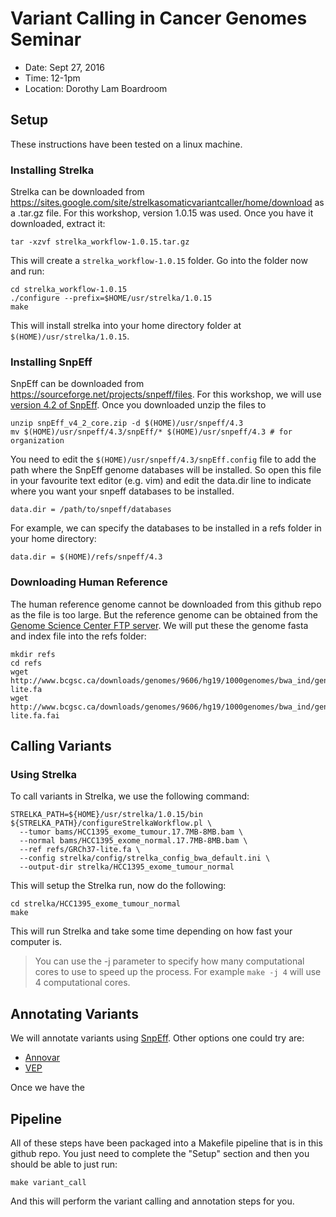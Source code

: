 # Variant Calling in Cancer Genomes Seminar

* Date: Sept 27, 2016
* Time: 12-1pm
* Location: Dorothy Lam Boardroom

## Setup

These instructions have been tested on a linux machine. 

### Installing Strelka

Strelka can be downloaded from https://sites.google.com/site/strelkasomaticvariantcaller/home/download as a .tar.gz file. For this workshop, version 1.0.15 was used. Once you have it downloaded, extract it:

```
tar -xzvf strelka_workflow-1.0.15.tar.gz
```

This will create a `strelka_workflow-1.0.15` folder. Go into the folder now and run:

```
cd strelka_workflow-1.0.15
./configure --prefix=$HOME/usr/strelka/1.0.15
make
```

This will install strelka into your home directory folder at `$(HOME)/usr/strelka/1.0.15`. 

### Installing SnpEff

SnpEff can be downloaded from https://sourceforge.net/projects/snpeff/files. For this workshop, we will use [version 4.2 of SnpEff](https://sourceforge.net/projects/snpeff/files/snpEff_v4_2_core.zip/download). Once you downloaded unzip the files to

```
unzip snpEff_v4_2_core.zip -d $(HOME)/usr/snpeff/4.3
mv $(HOME)/usr/snpeff/4.3/snpEff/* $(HOME)/usr/snpeff/4.3 # for organization
```

You need to edit the `$(HOME)/usr/snpeff/4.3/snpEff.config` file to add the path where the SnpEff genome databases will be installed. So open this file in your favourite text editor (e.g. vim) and edit the data.dir line to indicate where you want your snpeff databases to be installed.

```
data.dir = /path/to/snpeff/databases
```

For example, we can specify the databases to be installed in a refs folder in your home directory:

```
data.dir = $(HOME)/refs/snpeff/4.3
```

### Downloading Human Reference

The human reference genome cannot be downloaded from this github repo as the file is too large. But the reference genome can be obtained from the [Genome Science Center FTP server](http://www.bcgsc.ca/downloads/genomes/9606/hg19/1000genomes/bwa_ind/genome/). We will put these the genome fasta and index file into the refs folder:

```
mkdir refs
cd refs
wget http://www.bcgsc.ca/downloads/genomes/9606/hg19/1000genomes/bwa_ind/genome/GRCh37-lite.fa
wget http://www.bcgsc.ca/downloads/genomes/9606/hg19/1000genomes/bwa_ind/genome/GRCh37-lite.fa.fai
```

## Calling Variants

### Using Strelka

To call variants in Strelka, we use the following command:

```
STRELKA_PATH=${HOME}/usr/strelka/1.0.15/bin
${STRELKA_PATH}/configureStrelkaWorkflow.pl \
  --tumor bams/HCC1395_exome_tumour.17.7MB-8MB.bam \
  --normal bams/HCC1395_exome_normal.17.7MB-8MB.bam \
  --ref refs/GRCh37-lite.fa \
  --config strelka/config/strelka_config_bwa_default.ini \
  --output-dir strelka/HCC1395_exome_tumour_normal
```

This will setup the Strelka run, now do the following:

```
cd strelka/HCC1395_exome_tumour_normal
make
```

This will run Strelka and take some time depending on how fast your computer is. 

> You can use the -j parameter to specify how many computational cores to use to speed up the process. For example `make -j 4` will use 4 computational cores. 

## Annotating Variants

We will annotate variants using [SnpEff](http://snpeff.sourceforge.net/). Other options one could try are:

* [Annovar](http://annovar.openbioinformatics.org/en/latest/)
* [VEP](http://uswest.ensembl.org/info/docs/tools/vep/index.html)

Once we have the 

## Pipeline

All of these steps have been packaged into a Makefile pipeline that is in this github repo. You just need to complete the "Setup" section and then you should be able to just run:

```
make variant_call
```

And this will perform the variant calling and annotation steps for you.
